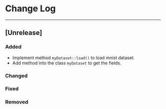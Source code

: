 # Change Log

-------------------------
## [Unrelease]
### Added
- Implement method `myDataset::load()` to load mnist dataset.
- Add method into the class `myDataset` to get the fields.

### Changed

### Fixed

### Removed